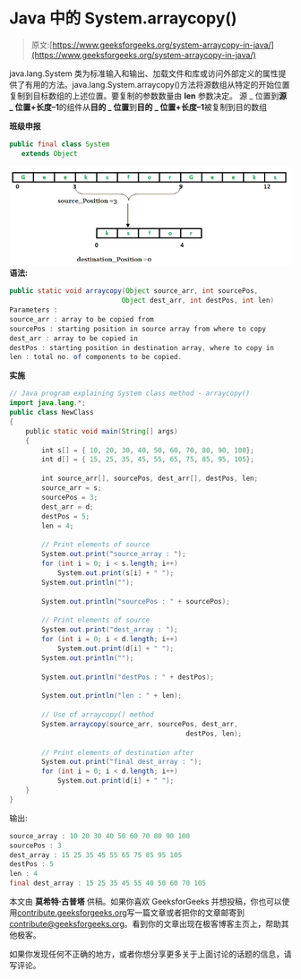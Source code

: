 # Java 中的 System.arraycopy()

> 原文:[https://www.geeksforgeeks.org/system-arraycopy-in-java/](https://www.geeksforgeeks.org/system-arraycopy-in-java/)

java.lang.System 类为标准输入和输出、加载文件和库或访问外部定义的属性提供了有用的方法。java.lang.System.arraycopy()方法将源数组从特定的开始位置复制到目标数组的上述位置。要复制的参数数量由 **len** 参数决定。
源 _ 位置到**源 _ 位置+长度–1**的组件从**目的 _ 位置**到**目的 _ 位置+长度–1**被复制到目的数组

**班级申报**

```java
public final class System
   extends Object
```

**![arraycopy](img/836f938bdd94b1dfbfee071cd7a492d5.png)** 
**语法:**

```java
public static void arraycopy(Object source_arr, int sourcePos,
                            Object dest_arr, int destPos, int len)
Parameters : 
source_arr : array to be copied from
sourcePos : starting position in source array from where to copy
dest_arr : array to be copied in
destPos : starting position in destination array, where to copy in
len : total no. of components to be copied.

```

**实施**

```java
// Java program explaining System class method - arraycopy()
import java.lang.*;
public class NewClass
{
    public static void main(String[] args)
    {
        int s[] = { 10, 20, 30, 40, 50, 60, 70, 80, 90, 100};
        int d[] = { 15, 25, 35, 45, 55, 65, 75, 85, 95, 105};

        int source_arr[], sourcePos, dest_arr[], destPos, len;
        source_arr = s;
        sourcePos = 3;
        dest_arr = d;
        destPos = 5;
        len = 4;

        // Print elements of source
        System.out.print("source_array : ");
        for (int i = 0; i < s.length; i++)
            System.out.print(s[i] + " ");
        System.out.println("");

        System.out.println("sourcePos : " + sourcePos);

        // Print elements of source
        System.out.print("dest_array : ");
        for (int i = 0; i < d.length; i++)
            System.out.print(d[i] + " ");
        System.out.println("");

        System.out.println("destPos : " + destPos);

        System.out.println("len : " + len);

        // Use of arraycopy() method
        System.arraycopy(source_arr, sourcePos, dest_arr, 
                                            destPos, len);

        // Print elements of destination after
        System.out.print("final dest_array : ");
        for (int i = 0; i < d.length; i++)
            System.out.print(d[i] + " ");
    }
} 
```

输出:

```java
source_array : 10 20 30 40 50 60 70 80 90 100 
sourcePos : 3
dest_array : 15 25 35 45 55 65 75 85 95 105 
destPos : 5
len : 4
final dest_array : 15 25 35 45 55 40 50 60 70 105 

```

本文由 **莫希特·古普塔** 供稿。如果你喜欢 GeeksforGeeks 并想投稿，你也可以使用[contribute.geeksforgeeks.org](http://www.contribute.geeksforgeeks.org)写一篇文章或者把你的文章邮寄到 contribute@geeksforgeeks.org。看到你的文章出现在极客博客主页上，帮助其他极客。

如果你发现任何不正确的地方，或者你想分享更多关于上面讨论的话题的信息，请写评论。